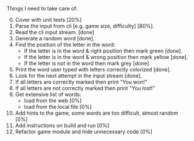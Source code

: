 Things I need to take care of:

0. Cover with unit tests [20%]
1. Parse the input from cli [e.g. game size, difficulty] [80%].
2. Read the cli input stream. [done]
3. Generate a random word [done].
4. Find the position of the letter in the word:
   - If the letter is in the word & right position then mark green [done].
   - If the letter is in the word & wrong position then mark yellow [done].
   - If the letter is not in the word then mark grey [done].
5. Print the word user typed with letters correctly colorized [done].
6. Look for the next attempt in the input stream [done].
7. If all letters are correctly marked then print "You won!"
8. If all letters are not correctly marked then print "You lost!"
9. Get extensive list of words:
   - load from the web [0%]
   - load from the local file [0%]
10. Add hints to the game, some words are too difficult, almost random [0%]
11. Add instructions on build and run [0%]
12. Refactor game module and hide unnecessary code [0%]
